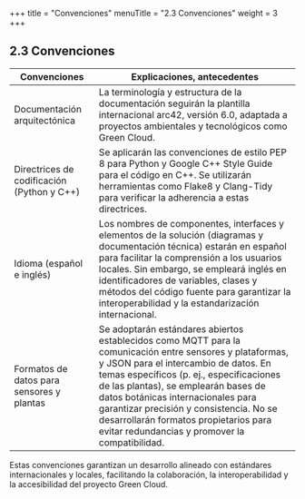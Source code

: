 +++
title = "Convenciones"
menuTitle = "2.3 Convenciones"
weight = 3
+++

## 2.3 Convenciones

| Convenciones   |Explicaciones, antecedentes |
|---------------|----------------------------|
|Documentación arquitectónica | La terminología y estructura de la documentación seguirán la plantilla internacional arc42, versión 6.0, adaptada a proyectos ambientales y tecnológicos como Green Cloud.|
| Directrices de codificación (Python y C++)| Se aplicarán las convenciones de estilo PEP 8 para Python y Google C++ Style Guide para el código en C++. Se utilizarán herramientas como Flake8 y Clang-Tidy para verificar la adherencia a estas directrices.|
|Idioma (español e inglés)| Los nombres de componentes, interfaces y elementos de la solución (diagramas y documentación técnica) estarán en español para facilitar la comprensión a los usuarios locales. Sin embargo, se empleará inglés en identificadores de variables, clases y métodos del código fuente para garantizar la interoperabilidad y la estandarización internacional.|
|Formatos de datos para sensores y plantas | Se adoptarán estándares abiertos establecidos como MQTT para la comunicación entre sensores y plataformas, y JSON para el intercambio de datos. En temas específicos (p. ej., especificaciones de las plantas), se emplearán bases de datos botánicas internacionales para garantizar precisión y consistencia. No se desarrollarán formatos propietarios para evitar redundancias y promover la compatibilidad.|

Estas convenciones garantizan un desarrollo alineado con estándares internacionales y locales, facilitando la colaboración, la interoperabilidad y la accesibilidad del proyecto Green Cloud.
